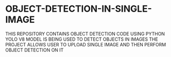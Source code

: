 # OBJECT-DETECTION-IN-SINGLE-IMAGE
THIS REPOSITORY CONTAINS OBJECT DETECTION CODE USING PYTHON
YOLO V8 MODEL IS BEING USED TO DETECT OBJECTS IN IMAGES
THE PROJECT ALLOWS USER TO UPLOAD SINGLE IMAGE AND THEN PERFORM OBJECT DETECTION ON IT

